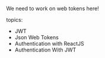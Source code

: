We need to work on web tokens here!

topics:
- JWT
- Json Web Tokens
- Authentication with ReactJS
- Authentication With JWT